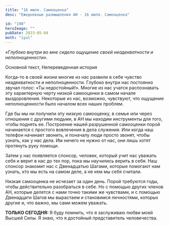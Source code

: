```yaml
---
title: "16 июля. Самооценка"
desc: "Ежедневные размышления АН - 16 июля. Самооценка"

id: "198"
heroImage: ""
pubDate: 2023-05-04
moth: "iyul"
---
```


_«Глубоко внутри во мне сидело ощущение своей неадекватности и
неполноценности»._

Основной текст, Непереведенная история

Когда-то в своей жизни многие из нас развили в себе чувство неадекватности и
неполноценности. Глубоко внутри нас постоянно звучал голос: «Ты недостойный!».
Многие из нас учатся распознавать эту характерную черту низкой самооценки в
самом начале выздоровления. Некоторые из нас, возможно, чувствуют, что
ощущение неполноценности было началом всех наших проблем.

Где бы мы ни получили эту низкую самооценку, в семье или через отношения с
другими людьми, в АН мы находим инструменты для того, чтобы поднять ее.
Построение нашей разрушенной самооценки порой начинается с простого вовлечения
в дела служения. Или когда наш телефон начинает звонить, и поначалу люди
просто звонят, чтобы узнать, как у нас дела. Им ничего не нужно от нас, они
лишь хотят протянуть руку помощи.

Затем у нас появляется спонсор, человек, который учит нас уважать себя и верит
в нас до тех пор, пока мы научились верить в себя. Наш спонсор знакомит нас с
Двенадцатью Шагами, которые помогают нам узнать, кто мы есть на самом деле, а
не кем мы себя считали.

Низкая самооценка не исчезает за один день. Порой требуются годы, чтобы
действительно разобраться в себе. Но с помощью других членов АН, которые
делятся с нами точно такими же чувствами, и с помощью Двенадцати Шагов мы
вырастаем и становимся личностями, которых другие и, что важно, мы сами можем
уважать.

**ТОЛЬКО СЕГОДНЯ:** Я буду помнить, что я заслуживаю любви моей Высшей Силы. Я
знаю, что я достойный представитель человечества.

